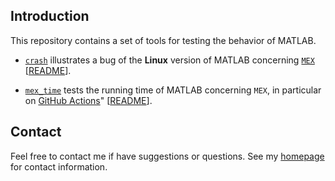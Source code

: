 ## Introduction

This repository contains a set of tools for testing the behavior of MATLAB.

- [`crash`](https://github.com/equipez/test_matlab/blob/master/crash) illustrates a bug of
the **Linux** version of MATLAB concerning [`MEX`](https://www.mathworks.com/help/matlab/ref/mex.html)
[[README](https://github.com/equipez/test_matlab/blob/master/crash/README.md)].

- [`mex_time`](https://github.com/equipez/test_matlab/blob/master/mex_time) tests the
running time of MATLAB concerning `MEX`,
in particular on [GitHub Actions](https://github.com/equipez/test_matlab/actions/workflows/mex_time.yml)"
[[README](https://github.com/equipez/test_matlab/blob/master/mex_time/README.md)].

## Contact

Feel free to contact me if have suggestions or questions.
See my [homepage](https://www.zhangzk.net) for contact information.
